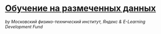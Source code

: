 # [Обучение на размеченных данных](https://www.coursera.org/learn/supervised-learning/home/info)
*by Московский физико-технический институт, Яндекс & E-Learning Development Fund*

